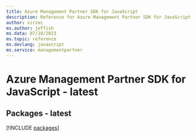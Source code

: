 ```yaml
---
title: Azure Management Partner SDK for JavaScript
description: Reference for Azure Management Partner SDK for JavaScript
author: xirzec
ms.author: jeffish
ms.data: 07/18/2023
ms.topic: reference
ms.devlang: javascript
ms.service: managementpartner
---
```

# Azure Management Partner SDK for JavaScript - latest
## Packages - latest
[!INCLUDE [packages](management-partner-index.md)]
